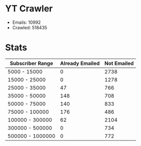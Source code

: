 # YT Crawler
- Emails: 10992
- Crawled: 518435

# Stats
| Subscriber Range  | Already Emailed | Not Emailed |
|-------|-------|-------|
| 5000 - 15000 | 0 | 2738 |
| 15000 - 25000 | 0 | 1278 |
| 25000 - 35000 | 47 | 766 |
| 35000 - 50000 | 148 | 708 |
| 50000 - 75000 | 140 | 833 |
| 75000 - 100000 | 176 | 486 |
| 100000 - 300000 | 62 | 2104 |
| 300000 - 500000 | 0 | 734 |
| 500000 - 1000000 | 0 | 772 |
